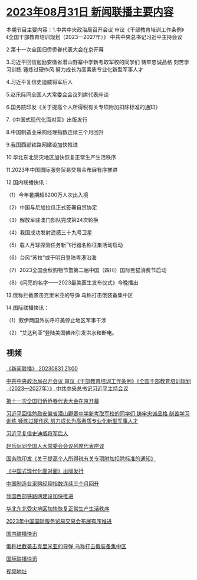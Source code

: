 # [2023年08月31日 新闻联播主要内容](https://tv.cctv.com/lm/xwlb/day/20230831.shtml)

本期节目主要内容：1.中共中央政治局召开会议 审议《干部教育培训工作条例》《全国干部教育培训规划（2023—2027年）》 中共中央总书记习近平主持会议

2.第十一次全国归侨侨眷代表大会在京开幕

3.习近平回信勉励安徽省潜山野寨中学新考取军校的同学们 铸牢忠诚品格 刻苦学习训练 锤炼过硬作风 努力成长为高素质专业化新型军事人才

4.习近平复信史迪威将军后人

5.赵乐际同全国人大常委会会议列席代表座谈

6.国务院印发《关于提高个人所得税有关专项附加扣除标准的通知》

7.《中国式现代化面对面》出版发行

8.中国制造业采购经理指数连续三个月回升

9.我国西部铁路网建设加快推进

10.华北东北受灾地区加快恢复正常生产生活秩序

11.2023年中国国际服务贸易交易会布展有序推进

12.国内联播快讯：

（1）今年暑期超8200万人次出入境

（2）中国与尼加拉瓜正式签署自贸协定

（3）解放军驻澳门部队完成第24次轮换

（4）我国成功发射遥感三十九号卫星

（5）载人月球探测任务新飞行器名称征集活动启动

（6）台风“苏拉”或于明日登陆粤港沿海

（7）2023全国金秋购物节暨第二届中国（四川）国际熊猫消费节启动

（8）《闪亮的名字——2023最美医生发布仪式》今晚播出

13.俄称拦截袭击克里米亚的导弹 乌称打击俄装备集中区

14.国际联播快讯：

（1）叙伊两国外长呼吁美停止地区军事干涉

（2）“艾达利亚”登陆美国佛州引发洪水和断电。

## 视频

[《新闻联播》 20230831 21:00](https://tv.cctv.com/2023/08/31/VIDECL7RVdwbw7sACpoK5bBj230831.shtml)

[中共中央政治局召开会议 审议《干部教育培训工作条例》《全国干部教育培训规划（2023—2027年）》 中共中央总书记习近平主持会议](https://tv.cctv.com/2023/08/31/VIDEwhIMsdzsjxyjuOlhnXky230831.shtml)

[第十一次全国归侨侨眷代表大会在京开幕](https://tv.cctv.com/2023/08/31/VIDETADQ7kZ2HCyUdvvqf0z2230831.shtml)

[习近平回信勉励安徽省潜山野寨中学新考取军校的同学们 铸牢忠诚品格 刻苦学习训练 锤炼过硬作风 努力成长为高素质专业化新型军事人才](https://tv.cctv.com/2023/08/31/VIDES7QLvf43PBnWsjXHb6xP230831.shtml)

[习近平复信史迪威将军后人](https://tv.cctv.com/2023/08/31/VIDEzH2RAW78xQmYS3kuOQO0230831.shtml)

[赵乐际同全国人大常委会会议列席代表座谈](https://tv.cctv.com/2023/08/31/VIDEr3TswADksTZoglV2gzVa230831.shtml)

[国务院印发《关于提高个人所得税有关专项附加扣除标准的通知》](https://tv.cctv.com/2023/08/31/VIDEehupshoWo1xCikvdfhqS230831.shtml)

[《中国式现代化面对面》出版发行](https://tv.cctv.com/2023/08/31/VIDEoNq7rl8YDw6G89G3OBgJ230831.shtml)

[中国制造业采购经理指数连续三个月回升](https://tv.cctv.com/2023/08/31/VIDEwjnDbPmDxMcvpceAgPFv230831.shtml)

[我国西部铁路网建设加快推进](https://tv.cctv.com/2023/08/31/VIDEEvUX9PCTb0SqVWAhtiel230831.shtml)

[华北东北受灾地区加快恢复正常生产生活秩序](https://tv.cctv.com/2023/08/31/VIDE6BBQpYa3HypwJT4nfzp7230831.shtml)

[2023年中国国际服务贸易交易会布展有序推进](https://tv.cctv.com/2023/08/31/VIDEq4WzovVXfOVLF4UocyOo230831.shtml)

[国内联播快讯](https://tv.cctv.com/2023/08/31/VIDEhvGluLYWqwmcHscRnvGI230831.shtml)

[俄称拦截袭击克里米亚的导弹 乌称打击俄装备集中区](https://tv.cctv.com/2023/08/31/VIDECie9WQ62zFNIBEtBmO8q230831.shtml)

[国际联播快讯](https://tv.cctv.com/2023/08/31/VIDEPsGi6mYeoEwbpHIby6lP230831.shtml)

[视频地址](https://tv.cctv.com/lm/xwlb/day/20230831.shtml) 

